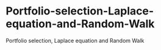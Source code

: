 # Portfolio-selection-Laplace-equation-and-Random-Walk
Portfolio selection, Laplace equation and Random Walk

